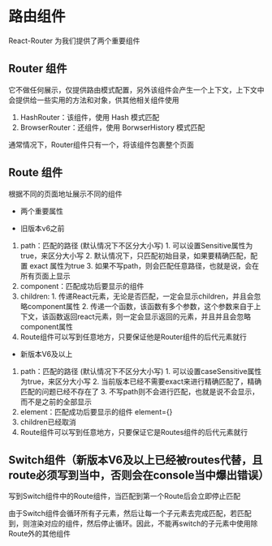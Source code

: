 # 路由组件

React-Router 为我们提供了两个重要组件

## Router 组件
  它不做任何展示，仅提供路由模式配置，另外该组件会产生一个上下文，上下文中会提供给一些实用的方法和对象，供其他相关组件使用

  1. HashRouter：该组件，使用 Hash 模式匹配
  2. BrowserRouter：还组件，使用 BorwserHistory 模式匹配


通常情况下，Router组件只有一个，将该组件包裹整个页面

## Route 组件

根据不同的页面地址展示不同的组件 

 * 两个重要属性
  
  * 旧版本v6之前
   1. path：匹配的路径 (默认情况下不区分大小写)
    1.  可以设置Sensitive属性为true，来区分大小写
    2.   默认情况下，只匹配初始目录，如果要精确匹配，配置 exact 属性为true
    3.   如果不写path，则会匹配任意路径，也就是说，会在所有页面上显示
   2. component：匹配成功后要显示的组件  
   3. children: 
     1. 传递React元素，无论是否匹配，一定会显示children，并且会忽略component属性
     2. 传递一个函数，该函数有多个参数，这个参数来自于上下文，该函数返回react元素，则一定会显示返回的元素，并且并且会忽略component属性
   4. Route组件可以写到任意地方，只要保证他是Router组件的后代元素就行
   

  * 新版本V6及以上
   1. path：匹配的路径 (默认情况下不区分大小写)
    1.  可以设置caseSensitive属性为true，来区分大小写
    2. 当前版本已经不需要exact来进行精确匹配了，精确匹配的问题已经不存在了
    3. 不写path则不会进行匹配，也就是说不会显示，而不是之前的全部显示
   2. element：匹配成功后要显示的组件   element={<A/>}
   3. children已经取消
   4. Route组件可以写到任意地方，只要保证它是Routes组件的后代元素就行


## Switch组件（新版本V6及以上已经被routes代替，且route必须写到当中，否则会在console当中爆出错误）

写到Switch组件中的Route组件，当匹配到第一个Route后会立即停止匹配

由于Switch组件会循环所有子元素，然后让每一个子元素去完成匹配，若匹配到，则渲染对应的组件，然后停止循环。因此，不能再switch的子元素中使用除Route外的其他组件


